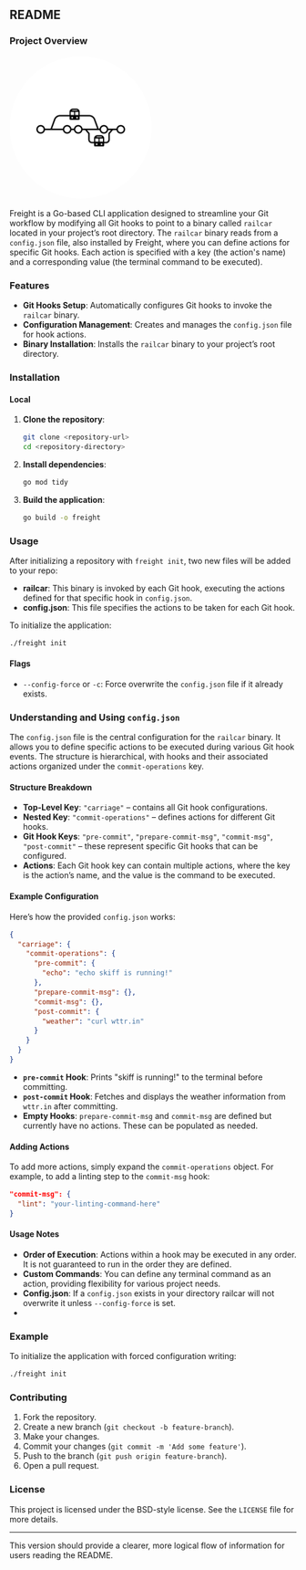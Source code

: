 ## README

### Project Overview

<img src="images/freight.jpg" alt="freight" style="width: 250px; height: 250px; border-radius: 50%; object-fit: cover;" />

Freight is a Go-based CLI application designed to streamline your Git workflow by modifying all Git hooks to point to a binary called `railcar` located in your project’s root directory. The `railcar` binary reads from a `config.json` file, also installed by Freight, where you can define actions for specific Git hooks. Each action is specified with a key (the action's name) and a corresponding value (the terminal command to be executed).

### Features

- **Git Hooks Setup**: Automatically configures Git hooks to invoke the `railcar` binary.
- **Configuration Management**: Creates and manages the `config.json` file for hook actions.
- **Binary Installation**: Installs the `railcar` binary to your project’s root directory.

### Installation 

#### Local

1. **Clone the repository**:
    ```sh
    git clone <repository-url>
    cd <repository-directory>
    ```

2. **Install dependencies**:
    ```sh
    go mod tidy
    ```

3. **Build the application**:
    ```sh
    go build -o freight
    ```

### Usage

After initializing a repository with `freight init`, two new files will be added to your repo:

- **railcar**: This binary is invoked by each Git hook, executing the actions defined for that specific hook in `config.json`.
- **config.json**: This file specifies the actions to be taken for each Git hook.

To initialize the application:

```sh
./freight init
```

#### Flags

- `--config-force` or `-c`: Force overwrite the `config.json` file if it already exists.

### Understanding and Using `config.json`

The `config.json` file is the central configuration for the `railcar` binary. It allows you to define specific actions to be executed during various Git hook events. The structure is hierarchical, with hooks and their associated actions organized under the `commit-operations` key.

#### Structure Breakdown

- **Top-Level Key**: `"carriage"` – contains all Git hook configurations.
- **Nested Key**: `"commit-operations"` – defines actions for different Git hooks.
- **Git Hook Keys**: `"pre-commit"`, `"prepare-commit-msg"`, `"commit-msg"`, `"post-commit"` – these represent specific Git hooks that can be configured.
- **Actions**: Each Git hook key can contain multiple actions, where the key is the action’s name, and the value is the command to be executed.

#### Example Configuration

Here’s how the provided `config.json` works:

```json
{
  "carriage": {
    "commit-operations": {
      "pre-commit": {
        "echo": "echo skiff is running!"
      },
      "prepare-commit-msg": {},
      "commit-msg": {},
      "post-commit": {
        "weather": "curl wttr.in"
      }
    }
  }
}
```

- **`pre-commit` Hook**: Prints "skiff is running!" to the terminal before committing.
- **`post-commit` Hook**: Fetches and displays the weather information from `wttr.in` after committing.
- **Empty Hooks**: `prepare-commit-msg` and `commit-msg` are defined but currently have no actions. These can be populated as needed.

#### Adding Actions

To add more actions, simply expand the `commit-operations` object. For example, to add a linting step to the `commit-msg` hook:

```json
"commit-msg": {
  "lint": "your-linting-command-here"
}
```

#### Usage Notes

- **Order of Execution**: Actions within a hook may be executed in any order. It is not guaranteed to run in the order they are defined.
- **Custom Commands**: You can define any terminal command as an action, providing flexibility for various project needs.
- **Config.json**: If a `config.json` exists in your directory railcar will not overwrite it unless `--config-force` is set.
- 
### Example

To initialize the application with forced configuration writing:

```sh
./freight init 
```

### Contributing

1. Fork the repository.
2. Create a new branch (`git checkout -b feature-branch`).
3. Make your changes.
4. Commit your changes (`git commit -m 'Add some feature'`).
5. Push to the branch (`git push origin feature-branch`).
6. Open a pull request.

### License

This project is licensed under the BSD-style license. See the `LICENSE` file for more details.

--- 

This version should provide a clearer, more logical flow of information for users reading the README.